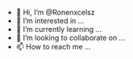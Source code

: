 - 👋 Hi, I’m @Ronenxcelsz
- 👀 I’m interested in ...
- 🌱 I’m currently learning ...
- 💞️ I’m looking to collaborate on ...
- 📫 How to reach me ...

<!---
Ronenxcelsz/Ronenxcelsz is a ✨ special ✨ repository because its `README.md` (this file) appears on your GitHub profile.
You can click the Preview link to take a look at your changes.
--->

